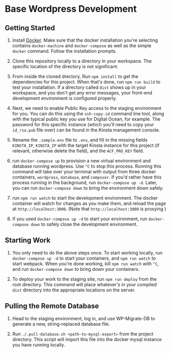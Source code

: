 # Base Wordpress Development

## Getting Started

1. Install [Docker](https://docs.docker.com/engine/installation/). Make sure that the docker installation you're selecting contains `docker-machine` and `docker-compose` as well as the simple `docker` command. Follow the installation prompts.

2. Clone this repository locally to a directory in your workspace. The specific location of the directory is not significant.

3. From inside the cloned drectory, Run `npm install` to get the dependencies for this project. When that's done, run `npm run build` to test your installation. If a directory called `dist` shows up in your workspace, and you don't get any error messages, your front-end development environment is configured properly.

4. Next, we need to enable Public Key access to the staging environment for you. You can do this using the `ssh-copy-id` command line tool, along with the typical public key you use for Digital Ocean, for example. The password for this specific instance (which you'll need to copy your `id_rsa.pub` file over) can be found in the Kinsta management console.

5. Rename the `.sample.env` file to `.env`, and fill in the missing fields `KINSTA_IP`, `KINSTA_IP` with the target Kinsta instance for this project (if relevant, otherwise delete the field), and the `ACF_PRO_KEY` field.

6. run `docker-compose up` to provision a new virtual environment and database running wordpress. Use `^C` to stop this process. Running this command will take over your terminal with output from three docker containers, `wordpress`, `database`, and `composer`. If you'd rather have this process running in the background, run `docker-compose up -d`. Later, you can run `docker-compose down` to bring the environment down safely.

7. run `npm run watch` to start the development environment. The docker container will watch for changes as you make them, and reload the page at `http://localhost:3000`. (Note that `http://localhost:3000` is proxying )

8. If you used `docker-compose up -d` to start your environment, run `docker-compose down` to safely close the development environment.


## Starting Work

1. You only need to do the above steps once. To start working locally, run `docker-compose up -d` to start your containers, and `npm run watch` to start webpack. When you're done working, kill `npm run watch` with `^C`, and run `docker-compose down` to bring down your containers.

2. To deploy your work to the staging site, run `npm run deploy` from the root directory. This command will place whatever's in your compiled `dist` directory into the appropriate locations on the server.


## Pulling the Remote Database

1. Head to the staging environment, log in, and use WP-Migrate-DB to generate a new, string-replaced database file.

2. Run `./.pull-database.sh <path-to-mysql-export>` from the project directory. This script will import this file into the docker mysql instance you have running locally.
